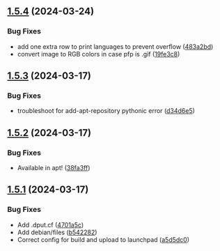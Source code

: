 ## [1.5.4](https://github.com/ghfetch/ghfetch/compare/v1.5.3...v1.5.4) (2024-03-24)


### Bug Fixes

* add one extra row to print languages to prevent overflow ([483a2bd](https://github.com/ghfetch/ghfetch/commit/483a2bdef09bf39bc5a67e1436a07cf01d107f1f))
* convert image to RGB colors in case pfp is .gif ([19fe3c8](https://github.com/ghfetch/ghfetch/commit/19fe3c895f41b66371aa474e768fac48c640f12f))



## [1.5.3](https://github.com/ghfetch/ghfetch/compare/v1.5.2...v1.5.3) (2024-03-17)


### Bug Fixes

* troubleshoot for add-apt-repository pythonic error ([d34d6e5](https://github.com/ghfetch/ghfetch/commit/d34d6e572fca522176ee2e6c6ec1c0b1a24dd226))



## [1.5.2](https://github.com/ghfetch/ghfetch/compare/v1.5.1...v1.5.2) (2024-03-17)


### Bug Fixes

* Available in apt! ([38fa3ff](https://github.com/ghfetch/ghfetch/commit/38fa3ff407ed1dc523bb8fe770949834f7c6c5ca))



## [1.5.1](https://github.com/ghfetch/ghfetch/compare/v1.5.0...v1.5.1) (2024-03-17)


### Bug Fixes

* Add .dput.cf ([4701a5c](https://github.com/ghfetch/ghfetch/commit/4701a5cb07f7ca5f6f36e3b979f220228c9b12df))
* Add debian/files ([b542282](https://github.com/ghfetch/ghfetch/commit/b542282d99e7dc17a56f0d970b26e45836428c21))
* Correct config for build and upload to launchpad ([a5d5dc0](https://github.com/ghfetch/ghfetch/commit/a5d5dc09f5b52b2fa8650d2719ef8a39ba32e34c))



